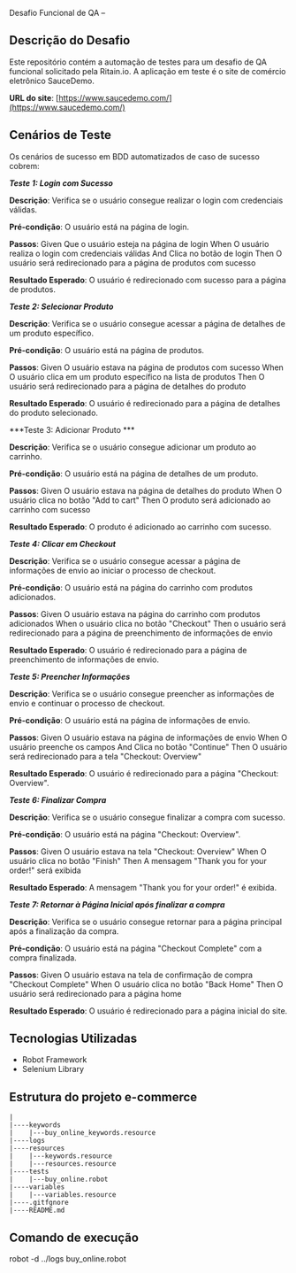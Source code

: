  Desafio Funcional de QA – 

## Descrição do Desafio
Este repositório contém a automação de testes para um desafio de QA funcional solicitado pela Ritain.io. A aplicação em teste é o site de comércio eletrônico SauceDemo.

**URL do site**: [https://www.saucedemo.com/](https://www.saucedemo.com/)

## Cenários de Teste
Os cenários de sucesso em BDD automatizados de caso de sucesso cobrem:

***Teste 1: Login com Sucesso***

**Descrição**: Verifica se o usuário consegue realizar o login com credenciais válidas.

**Pré-condição**: O usuário está na página de login.

**Passos**:
    Given Que o usuário esteja na página de login
    When O usuário realiza o login com credenciais válidas
    And Clica no botão de login
    Then O usuário será redirecionado para a página de produtos com sucesso

**Resultado Esperado**: O usuário é redirecionado com sucesso para a página de produtos.

***Teste 2: Selecionar Produto***

**Descrição**: Verifica se o usuário consegue acessar a página de detalhes de um produto específico.

**Pré-condição**: O usuário está na página de produtos.

**Passos**:
    Given O usuário estava na página de produtos com sucesso
    When O usuário clica em um produto específico na lista de produtos
    Then O usuário será redirecionado para a página de detalhes do produto


**Resultado Esperado**: O usuário é redirecionado para a página de detalhes do produto selecionado.

***Teste 3: Adicionar Produto ***

**Descrição**: Verifica se o usuário consegue adicionar um produto ao carrinho.

**Pré-condição**: O usuário está na página de detalhes de um produto.

**Passos**:
    Given O usuário estava na página de detalhes do produto
    When O usuário clica no botão "Add to cart"
    Then O produto será adicionado ao carrinho com sucesso

**Resultado Esperado**: O produto é adicionado ao carrinho com sucesso.

***Teste 4: Clicar em Checkout***

**Descrição**: Verifica se o usuário consegue acessar a página de informações de envio ao iniciar o processo de checkout.

**Pré-condição**: O usuário está na página do carrinho com produtos adicionados.

**Passos**:
    Given O usuário estava na página do carrinho com produtos adicionados
    When o usuário clica no botão "Checkout"
    Then o usuário será redirecionado para a página de preenchimento de informações de envio

**Resultado Esperado**: O usuário é redirecionado para a página de preenchimento de informações de envio.

***Teste 5: Preencher Informações***

**Descrição**: Verifica se o usuário consegue preencher as informações de envio e continuar o processo de checkout.

**Pré-condição**: O usuário está na página de informações de envio.

**Passos**:
    Given O usuário estava na página de informações de envio
    When O usuário preenche os campos 
    And Clica no botão "Continue"
    Then O usuário será redirecionado para a tela "Checkout: Overview"

**Resultado Esperado**: O usuário é redirecionado para a página "Checkout: Overview".

***Teste 6: Finalizar Compra***

**Descrição**: Verifica se o usuário consegue finalizar a compra com sucesso.

**Pré-condição**: O usuário está na página "Checkout: Overview".

**Passos**:
    Given O usuário estava na tela "Checkout: Overview"
    When O usuário clica no botão "Finish"
    Then A mensagem "Thank you for your order!" será exibida

**Resultado Esperado**: A mensagem "Thank you for your order!" é exibida.


***Teste 7: Retornar à Página Inicial após finalizar a compra***

**Descrição**: Verifica se o usuário consegue retornar para a página principal após a finalização da compra.

**Pré-condição**: O usuário está na página "Checkout Complete" com a compra finalizada.

**Passos**:
    Given O usuário estava na tela de confirmação de compra "Checkout Complete"
    When O usuário clica no botão "Back Home"
    Then O usuário será redirecionado para a página home

**Resultado Esperado**: O usuário é redirecionado para a página inicial do site.

## Tecnologias Utilizadas
- Robot Framework
- Selenium Library


## Estrutura do projeto e-commerce
    |
    |----keywords
    |    |---buy_online_keywords.resource
    |----logs
    |----resources
    |    |---keywords.resource
    |    |---resources.resource
    |----tests
    |    |---buy_online.robot
    |----variables
    |    |---variables.resource
    |----.gitfgnore
    |----README.md



## Comando de execução

robot -d ../logs buy_online.robot
